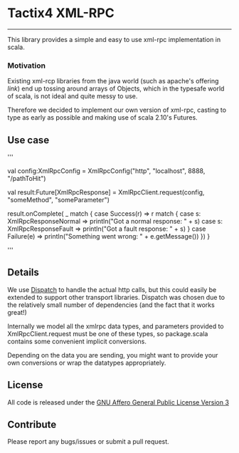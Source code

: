 
# Tactix4 XML-RPC
- - -
This library provides a simple and easy to use xml-rpc implementation in scala.

### Motivation

Existing xml-rcp libraries from the java world (such as apache's offering *link*)
end up tossing around arrays of Objects, which in the typesafe world of scala, is
not ideal and quite messy to use.

Therefore we decided to implement our own version of xml-rpc, casting to type as
early as possible and making use of scala 2.10's Futures.

## Use case

'''

val config:XmlRpcConfig = XmlRpcConfig("http", "localhost", 8888, "/pathToHit")

val result:Future[XmlRpcResponse] = XmlRpcClient.request(config, "someMethod", "someParameter")

result.onComplete( _ match {
   case Success(r) => r match {
      case s: XmlRpcResponseNormal => println("Got a normal response: " + s)
      case s: XmlRpcResponseFault  => println("Got a fault response: " + s)
   }
   case Failure(e) => println("Something went wrong: " + e.getMessage())
   })
}

'''

## Details

We use [Dispatch](https://github.com/dispatch/reboot) to handle the actual http calls, but this
could easily be extended to support other transport libraries. Dispatch was chosen due to the
relatively small number of dependencies (and the fact that it works great!)

Internally we model all the xmlrpc data types, and parameters provided to XmlRpcClient.request
must be one of these types, so package.scala contains some convenient implicit conversions.

Depending on the data you are sending, you might want to provide your own
conversions or wrap the datatypes appropriately.

## License

All code is released under the [GNU Affero General Public License Version 3](http://www.gnu.org/licenses/agpl-3.0.html)

## Contribute

Please report any bugs/issues or submit a pull request.
